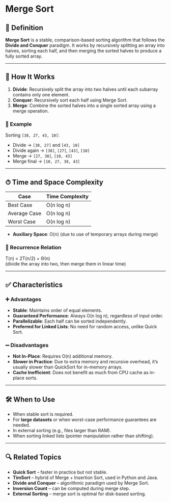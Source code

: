 # Merge Sort

## 📌 Definition

**Merge Sort** is a stable, comparison-based sorting algorithm that follows the **Divide and Conquer** paradigm. It works by recursively splitting an array into halves, sorting each half, and then merging the sorted halves to produce a fully sorted array.

---

## 🧠 How It Works

1. **Divide**: Recursively split the array into two halves until each subarray contains only one element.
2. **Conquer**: Recursively sort each half using Merge Sort.
3. **Merge**: Combine the sorted halves into a single sorted array using a merge operation.

### 🧩 Example

Sorting `[38, 27, 43, 10]`:
- Divide → `[38, 27]` and `[43, 10]`
- Divide again → `[38]`, `[27]`, `[43]`, `[10]`
- Merge → `[27, 38]`, `[10, 43]`
- Merge final → `[10, 27, 38, 43]`

---

## ⏱ Time and Space Complexity

| Case         | Time Complexity |
|--------------|-----------------|
| Best Case    | O(n log n)      |
| Average Case | O(n log n)      |
| Worst Case   | O(n log n)      |

- **Auxiliary Space**: O(n) (due to use of temporary arrays during merge)

### 📐 Recurrence Relation

T(n) = 2T(n/2) + Θ(n)  
(divide the array into two, then merge them in linear time)

---

## ✅ Characteristics

### ➕ Advantages
- **Stable**: Maintains order of equal elements.
- **Guaranteed Performance**: Always O(n log n), regardless of input order.
- **Parallelizable**: Each half can be sorted independently.
- **Preferred for Linked Lists**: No need for random access, unlike Quick Sort.

### ➖ Disadvantages
- **Not In-Place**: Requires O(n) additional memory.
- **Slower in Practice**: Due to extra memory and recursive overhead, it’s usually slower than QuickSort for in-memory arrays.
- **Cache Inefficient**: Does not benefit as much from CPU cache as in-place sorts.

---

## 🛠 When to Use

- When stable sort is required.
- For **large datasets** or when worst-case performance guarantees are needed.
- In external sorting (e.g., files larger than RAM).
- When sorting linked lists (pointer manipulation rather than shifting).

---

## 🔍 Related Topics

- **Quick Sort** – faster in practice but not stable.
- **TimSort** – hybrid of Merge + Insertion Sort, used in Python and Java.
- **Divide and Conquer** – algorithmic paradigm used by Merge Sort.
- **Inversion Count** – can be computed during merge step.
- **External Sorting** – merge sort is optimal for disk-based sorting.